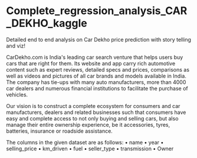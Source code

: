 # Complete_regression_analysis_CAR_DEKHO_kaggle
Detailed end to end analysis on Car Dekho price prediction with story telling and viz!

CarDekho.com is India's leading car search venture that helps users buy cars that are right for them. Its website and app carry rich automotive content such as expert reviews, detailed specs and prices, comparisons as well as videos and pictures of all car brands and models available in India. The company has tie-ups with many auto manufacturers, more than 4000 car dealers and numerous financial institutions to facilitate the purchase of vehicles.

Our vision is to construct a complete ecosystem for consumers and car manufacturers, dealers and related businesses such that consumers have easy and complete access to not only buying and selling cars, but also manage their entire ownership experience, be it accessories, tyres, batteries, insurance or roadside assistance.

The columns in the given dataset are as follows:
•	name
•	year
•	selling_price
•	km_driven
•	fuel
•	seller_type
•	transmission
•	Owner
